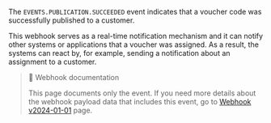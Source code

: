 The `EVENTS.PUBLICATION.SUCCEEDED` event indicates that a voucher code was successfully published to a customer.

This webhook serves as a real-time notification mechanism and it can notify other systems or applications that a voucher was assigned. As a result, the systems can react by, for example, sending a notification about an assignment to a customer.

> 📘 Webhook documentation
>
> This page documents only the event. If you need more details about the webhook payload data that includes this event, go to [Webhook v2024-01-01](ref:introduction-to-webhooks "Introduction to webhooks v2024-01-01") page.